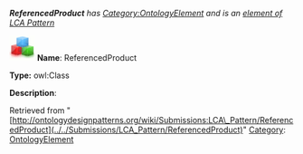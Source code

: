 ___ReferencedProduct__ has [Category:OntologyElement](../../Category/OntologyElement "Category:OntologyElement") and is an [element of](../../Property/ElementOf "Property:ElementOf") [LCA Pattern](../../Submissions/LCA_Pattern "Submissions:LCA Pattern")_


  




[![Class](../../images/thumb/2/27/Class.gif/45px-Class.gif)](../../Image/Class.gif "Class")
__Name__: ReferencedProduct 


__Type:__ owl:Class 


__Description__: 





Retrieved from "[http://ontologydesignpatterns.org/wiki/Submissions:LCA\_Pattern/ReferencedProduct](../../Submissions/LCA_Pattern/ReferencedProduct)"
 [Category](http://ontologydesignpatterns.org/wiki/Special:Categories "Special:Categories"): [OntologyElement](../../Category/OntologyElement "Category:OntologyElement")